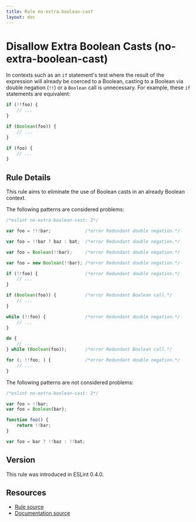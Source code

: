 ```yaml
---
title: Rule no-extra-boolean-cast
layout: doc
---
```

<!-- Note: No pull requests accepted for this file. See README.md in the root directory for details. -->
# Disallow Extra Boolean Casts (no-extra-boolean-cast)

In contexts such as an `if` statement's test where the result of the expression will already be coerced to a Boolean, casting to a Boolean via double negation (`!!`) or a `Boolean` call is unnecessary. For example, these `if` statements are equivalent:

```js
if (!!foo) {
    // ...
}

if (Boolean(foo)) {
    // ...
}

if (foo) {
    // ...
}
```

## Rule Details

This rule aims to eliminate the use of Boolean casts in an already Boolean context.

The following patterns are considered problems:

```js
/*eslint no-extra-boolean-cast: 2*/

var foo = !!!bar;             /*error Redundant double negation.*/

var foo = !!bar ? baz : bat;  /*error Redundant double negation.*/

var foo = Boolean(!!bar);     /*error Redundant double negation.*/

var foo = new Boolean(!!bar); /*error Redundant double negation.*/

if (!!foo) {                  /*error Redundant double negation.*/
    // ...
}

if (Boolean(foo)) {           /*error Redundant Boolean call.*/
    // ...
}

while (!!foo) {               /*error Redundant double negation.*/
    // ...
}

do {
    // ...
} while (Boolean(foo));       /*error Redundant Boolean call.*/

for (; !!foo; ) {             /*error Redundant double negation.*/
    // ...
}
```

The following patterns are not considered problems:

```js
/*eslint no-extra-boolean-cast: 2*/

var foo = !!bar;
var foo = Boolean(bar);

function foo() {
    return !!bar;
}

var foo = bar ? !!baz : !!bat;
```

## Version

This rule was introduced in ESLint 0.4.0.

## Resources

* [Rule source](https://github.com/eslint/eslint/tree/master/lib/rules/no-extra-boolean-cast.js)
* [Documentation source](https://github.com/eslint/eslint/tree/master/docs/rules/no-extra-boolean-cast.md)
